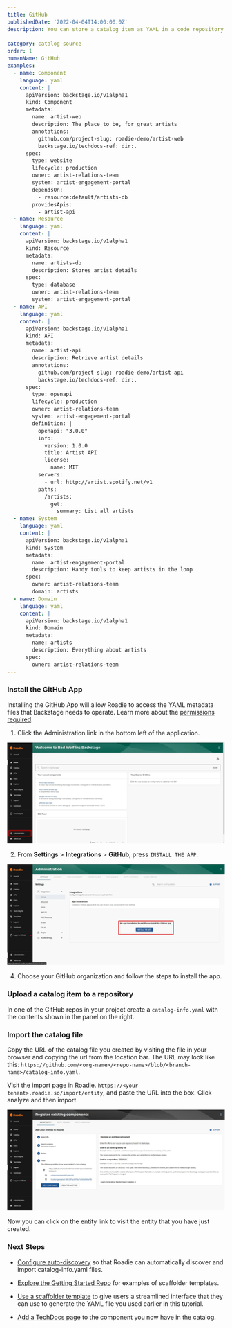 ```yaml
---
title: GitHub
publishedDate: '2022-04-04T14:00:00.0Z'
description: You can store a catalog item as YAML in a code repository on GitHub and import it into the Roadie catalog.

category: catalog-source
order: 1
humanName: GitHub
examples:
  - name: Component
    language: yaml
    content: |
      apiVersion: backstage.io/v1alpha1
      kind: Component
      metadata:
        name: artist-web
        description: The place to be, for great artists
        annotations:
          github.com/project-slug: roadie-demo/artist-web
          backstage.io/techdocs-ref: dir:. 
      spec:
        type: website
        lifecycle: production
        owner: artist-relations-team
        system: artist-engagement-portal
        dependsOn:
          - resource:default/artists-db
        providesApis:
          - artist-api
  - name: Resource
    language: yaml
    content: |
      apiVersion: backstage.io/v1alpha1
      kind: Resource
      metadata:
        name: artists-db
        description: Stores artist details
      spec:
        type: database
        owner: artist-relations-team
        system: artist-engagement-portal
  - name: API
    language: yaml
    content: |
      apiVersion: backstage.io/v1alpha1
      kind: API
      metadata:
        name: artist-api
        description: Retrieve artist details
        annotations:
          github.com/project-slug: roadie-demo/artist-api
          backstage.io/techdocs-ref: dir:. 
      spec:
        type: openapi
        lifecycle: production
        owner: artist-relations-team
        system: artist-engagement-portal
        definition: |
          openapi: "3.0.0"
          info:
            version: 1.0.0
            title: Artist API
            license:
              name: MIT
          servers:
            - url: http://artist.spotify.net/v1
          paths:
            /artists:
              get:
                summary: List all artists
  - name: System
    language: yaml
    content: |
      apiVersion: backstage.io/v1alpha1
      kind: System
      metadata:
        name: artist-engagement-portal
        description: Handy tools to keep artists in the loop
      spec:
        owner: artist-relations-team
        domain: artists
  - name: Domain
    language: yaml
    content: |
      apiVersion: backstage.io/v1alpha1
      kind: Domain
      metadata:
        name: artists
        description: Everything about artists
      spec:
        owner: artist-relations-team
---
```


### Install the GitHub App

Installing the GitHub App will allow Roadie to access the YAML metadata files that Backstage needs to operate. Learn more about the [permissions required](/docs/integrations/github-app-permissions/).

1. Click the Administration link in the bottom left of the application.

![A link that says "Administration"](./administration-link.webp)

2. From **Settings** > **Integrations** > **GitHub**, press `INSTALL THE APP`.

![A button that says "Add GitHub App"](./add-github-app.webp)

4. Choose your GitHub organization and follow the steps to install the app.

### Upload a catalog item to a repository

In one of the GitHub repos in your project create a `catalog-info.yaml` with the contents shown in the panel on the right.

### Import the catalog file

Copy the URL of the catalog file you created by visiting the file in your browser and copying the url from the location bar. The URL may look like this: `https://github.com/<org-name>/<repo-name>/blob/<branch-name>/catalog-info.yaml`.

Visit the import page in Roadie. `https://<your tenant>.roadie.so/import/entity`, and paste the URL into the box. Click analyze and then import.

![Import](import.webp)

Now you can click on the entity link to visit the entity that you have just created.

### Next Steps

* [Configure auto-discovery](/docs/integrations/github-discovery/) so that Roadie can automatically discover and import catalog-info.yaml files.

* [Explore the Getting Started Repo](https://github.com/roadie-demo/getting-started/tree/main) for examples of scaffolder templates.
* [Use a scaffolder template](https://github.com/roadie-demo/getting-started/tree/main/scaffolder/register-new-component) to give users a streamlined interface that they can use to generate the YAML file you used earlier in this tutorial.
* [Add a TechDocs page](/docs/getting-started/technical-documentation/) to the component you now have in the catalog.
